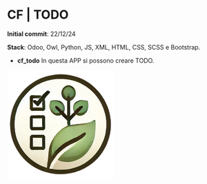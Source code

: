 # CF | TODO
**Initial commit**: 22/12/24

**Stack**: Odoo, Owl, Python, JS, XML, HTML, CSS, SCSS e Bootstrap.

- **cf_todo** In questa APP si possono creare TODO.

<img src="../cf_todo/static/description/icon.png" width="250"/>
